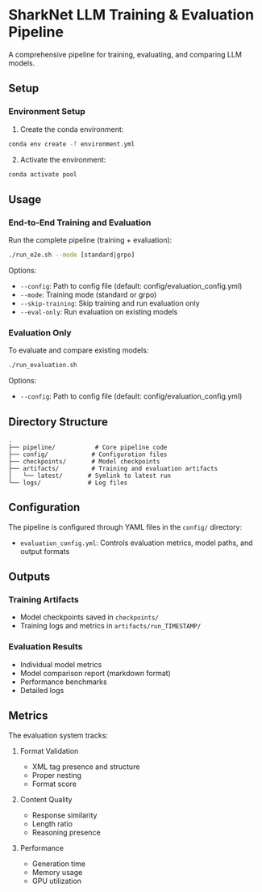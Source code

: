 # SharkNet LLM Training & Evaluation Pipeline

A comprehensive pipeline for training, evaluating, and comparing LLM models.

## Setup

### Environment Setup

1. Create the conda environment:
```bash
conda env create -f environment.yml
```

2. Activate the environment:
```bash
conda activate pool
```

## Usage

### End-to-End Training and Evaluation

Run the complete pipeline (training + evaluation):
```bash
./run_e2e.sh --mode [standard|grpo]
```

Options:
- `--config`: Path to config file (default: config/evaluation_config.yml)
- `--mode`: Training mode (standard or grpo)
- `--skip-training`: Skip training and run evaluation only
- `--eval-only`: Run evaluation on existing models

### Evaluation Only

To evaluate and compare existing models:
```bash
./run_evaluation.sh
```

Options:
- `--config`: Path to config file (default: config/evaluation_config.yml)

## Directory Structure

```
.
├── pipeline/           # Core pipeline code
├── config/            # Configuration files
├── checkpoints/       # Model checkpoints
├── artifacts/         # Training and evaluation artifacts
│   └── latest/       # Symlink to latest run
└── logs/             # Log files
```

## Configuration

The pipeline is configured through YAML files in the `config/` directory:

- `evaluation_config.yml`: Controls evaluation metrics, model paths, and output formats

## Outputs

### Training Artifacts

- Model checkpoints saved in `checkpoints/`
- Training logs and metrics in `artifacts/run_TIMESTAMP/`

### Evaluation Results

- Individual model metrics
- Model comparison report (markdown format)
- Performance benchmarks
- Detailed logs

## Metrics

The evaluation system tracks:

1. Format Validation
   - XML tag presence and structure
   - Proper nesting
   - Format score

2. Content Quality
   - Response similarity
   - Length ratio
   - Reasoning presence

3. Performance
   - Generation time
   - Memory usage
   - GPU utilization
